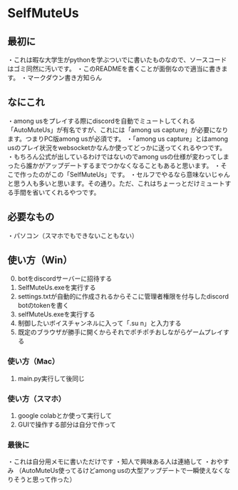 # SelfMuteUs

## 最初に
・これは暇な大学生がpythonを学ぶついでに書いたものなので、ソースコードはゴミ同然に汚いです。
・このREADMEを書くことが面倒なので適当に書きます。
・マークダウン書き方知らん

## なにこれ
・among usをプレイする際にdiscordを自動でミュートしてくれる「AutoMuteUs」が有名ですが、これには「among us capture」が必要になります。つまりPC版among usが必須です。
・「among us capture」とはamong usのプレイ状況をwebsocketかなんか使ってどっかに送ってくれるやつです。
・もちろん公式が出しているわけではないのでamong usの仕様が変わってしまったら誰かがアップデートするまでつかなくなることもあると思います。
・そこで作ったのがこの「SelfMuteUs」です。
・セルフでやるなら意味ないじゃんと思う人も多いと思います。その通り。ただ、これはちょーっとだけミュートする手間を省いてくれるやつです。

## 必要なもの
・パソコン（スマホでもできないこともない）

## 使い方（Win）
0.  botをdiscordサーバーに招待する
1.  SelfMuteUs.exeを実行する
2.  settings.txtが自動的に作成されるからそこに管理者権限を付与したdiscord botのtokenを書く
3.  selfMuteUs.exeを実行する
4.  制御したいボイスチャンネルに入って「.su n」と入力する
5.  既定のブラウザが勝手に開くからそれでポチポチおしながらゲームプレイする

### 使い方（Mac）
1.  main.py実行して後同じ

### 使い方（スマホ）
1.  google colabとか使って実行して
2.  GUIで操作する部分は自分で作って

### 最後に
・これは自分用メモに書いただけです
・知人で興味ある人は連絡して
・おやすみ
（AutoMuteUs使ってるけどamong usの大型アップデートで一瞬使えなくなりそうと思って作った）
